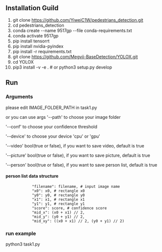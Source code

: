 ## Installation Guild
1. git clone https://github.com/YiweiC1W/pedestrians_detection.git
2. cd pedestrians_detection
3. conda create --name 9517gp --file conda-requirements.txt
4. conda activate 9517gp
5. pip install tensorrt
6. pip install nvidia-pyindex
7. pip install -r requirements.txt
8. git clone https://github.com/Megvii-BaseDetection/YOLOX.git
9. cd YOLOX
10. pip3 install -v -e .  # or  python3 setup.py develop


## Run

### Arguments

please edit IMAGE_FOLDER_PATH in task1.py

or you can use args '--path' to choose your image folder

'--conf' to choose your confidence threshold

'--device' to choose your device 'cpu' or 'gpu'

'--video' bool(true or false), if you want to save video, default is true

'--picture' bool(true or false), if you want to save picture, default is true

'--person' bool(true or false), if you want to save person list, default is true

#### person list data structure



                "filename": filename, # input image name
                "x0": x0, # rectangle x0
                "y0": y0, # rectangle y0
                "x1": x1, # rectangle x1
                "y1": y1, # rectangle y1
                "score": score, # confidence score
                "mid_x": (x0 + x1) // 2,
                "mid_y": (y0 + y1) // 2,
                "mid_xy": ((x0 + x1) // 2, (y0 + y1) // 2)


### run example
python3 task1.py


